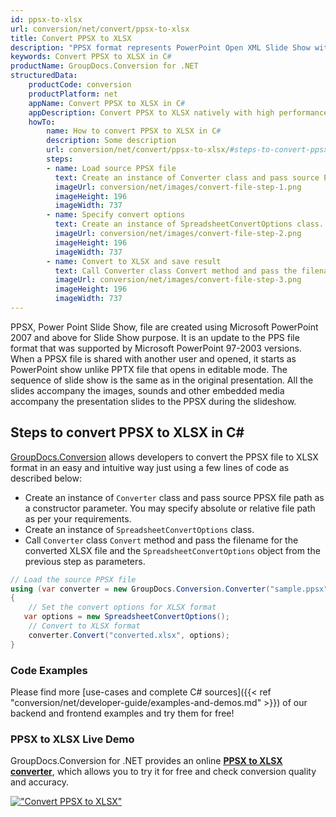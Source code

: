 ```yaml
---
id: ppsx-to-xlsx
url: conversion/net/convert/ppsx-to-xlsx
title: Convert PPSX to XLSX
description: "PPSX format represents PowerPoint Open XML Slide Show with .ppsx extension. Learn how to convert PPSX to XLSX file programmatically in C# language using GroupDocs.Conversion for .NET library."
keywords: Convert PPSX to XLSX in C#
productName: GroupDocs.Conversion for .NET
structuredData:
    productCode: conversion
    productPlatform: net
    appName: Convert PPSX to XLSX in C#
    appDescription: Convert PPSX to XLSX natively with high performance using C# language and server side GroupDocs.Conversion for .NET APIs, without the use of any software like Microsoft or Open Office.
    howTo:
        name: How to convert PPSX to XLSX in C# 
        description: Some description
        url: conversion/net/convert/ppsx-to-xlsx/#steps-to-convert-ppsx-to-xlsx-in-c
        steps:
        - name: Load source PPSX file 
          text: Create an instance of Converter class and pass source PPSX file path as a constructor parameter. You may specify absolute or relative file path as per your requirements. 
          imageUrl: conversion/net/images/convert-file-step-1.png
          imageHeight: 196
          imageWidth: 737
        - name: Specify convert options 
          text: Create an instance of SpreadsheetConvertOptions class.
          imageUrl: conversion/net/images/convert-file-step-2.png
          imageHeight: 196
          imageWidth: 737
        - name: Convert to XLSX and save result 
          text: Call Converter class Convert method and pass the filename for the converted HTML file and the SpreadsheetConvertOptions object from the previous step as parameters.
          imageUrl: conversion/net/images/convert-file-step-3.png
          imageHeight: 196
          imageWidth: 737
---
```


PPSX, Power Point Slide Show, file are created using Microsoft PowerPoint 2007 and above for Slide Show purpose. It is an update to the PPS file format that was supported by Microsoft PowerPoint 97-2003 versions. When a PPSX file is shared with another user and opened, it starts as PowerPoint show unlike PPTX file that opens in editable mode. The sequence of slide show is the same as in the original presentation. All the slides accompany the images, sounds and other embedded media accompany the presentation slides to the PPSX during the slideshow. 

## Steps to convert PPSX to XLSX in C#

[GroupDocs.Conversion](https://products.groupdocs.com/conversion/net) allows developers to convert the PPSX file to XLSX format in an easy and intuitive way just using a few lines of code as described below:

* Create an instance of `Converter` class and pass source PPSX file path as a constructor parameter. You may specify absolute or relative file path as per your requirements. 
* Create an instance of `SpreadsheetConvertOptions` class.
* Call `Converter` class `Convert` method and pass the filename for the converted XLSX file and the `SpreadsheetConvertOptions` object from the previous step as parameters.

```csharp
// Load the source PPSX file
using (var converter = new GroupDocs.Conversion.Converter("sample.ppsx"))
{
    // Set the convert options for XLSX format
   var options = new SpreadsheetConvertOptions();
    // Convert to XLSX format
    converter.Convert("converted.xlsx", options);
}
```

### Code Examples

Please find more [use-cases and complete C# sources]({{< ref "conversion/net/developer-guide/examples-and-demos.md" >}}) of our backend and frontend examples and try them for free!

### PPSX to XLSX Live Demo

GroupDocs.Conversion for .NET provides an online [**PPSX to XLSX converter**](https://products.groupdocs.app/conversion/ppsx-to-xlsx), which allows you to try it for free and check conversion quality and accuracy.

[!["Convert PPSX to XLSX"](conversion/net/images/convert-to-xlsx/convert-ppsx-to-xlsx.png)](https://products.groupdocs.app/conversion/ppsx-to-xlsx)